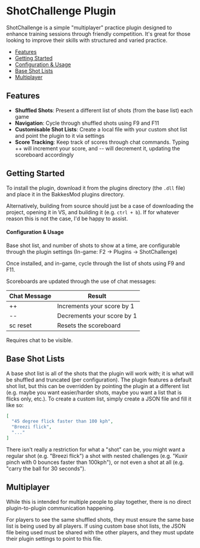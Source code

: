 # ShotChallenge Plugin

ShotChallenge is a simple "multiplayer" practice plugin designed to enhance training sessions through friendly competition. It's great for those looking to improve their skills with structured and varied practice.

* [Features](#features)
* [Getting Started](#getting-started)
* [Configuration & Usage](#configuration--usage)
* [Base Shot Lists](#base-shot-lists)
* [Multiplayer](#multiplayer)

## Features

* **Shuffled Shots**: Present a different list of shots (from the base list) each game
* **Navigation**: Cycle through shuffled shots using F9 and F11
* **Customisable Shot Lists**: Create a local file with your custom shot list and point the plugin to it via settings
* **Score Tracking**: Keep track of scores through chat commands. Typing ++ will increment your score, and -- will decrement it, updating the scoreboard accordingly

## Getting Started

To install the plugin, download it from the plugins directory (the `.dll` file) and place it in the BakkesMod plugins directory.

Alternatively, building from source should just be a case of downloading the project, opening it in VS, and building it (e.g. `ctrl + b`). If for whatever reason this is not the case, I'd be happy to assist.

#### Configuration & Usage

Base shot list, and number of shots to show at a time, are configurable through the plugin settings (In-game: F2 -> Plugins -> ShotChallenge)

Once installed, and in-game, cycle through the list of shots using F9 and F11. 

Scoreboards are updated through the use of chat messages:

| Chat Message  | Result |
| ------------- | ------------- |
| ++  | Increments your score by 1  |
| --  | Decrements your score by 1  |
| sc reset  | Resets the scoreboard  |

Requires chat to be visible.

## Base Shot Lists

A base shot list is all of the shots that the plugin will work with; it is what will be shuffled and truncated (per configuration). The plugin features a default shot list, but this can be overridden by pointing the plugin at a different list (e.g. maybe you want easier/harder shots, maybe you want a list that is flicks only, etc.). To create a custom list, simply create a JSON file and fill it like so:

```json
[
  "45 degree flick faster than 100 kph",
  "Breezi flick",
  "..."
]
```

There isn't really a restriction for what a "shot" can be, you might want a regular shot (e.g. "Breezi flick") a shot with nested challenges (e.g. "Kuxir pinch with 0 bounces faster than 100kph"), or not even a shot at all (e.g. "carry the ball for 30 seconds").

## Multiplayer

While this is intended for multiple people to play together, there is no direct plugin-to-plugin communication happening.

For players to see the same shuffled shots, they must ensure the same base list is being used by all players. If using custom base shot lists, the JSON file being used must be shared with the other players, and they must update their plugin settings to point to this file.
